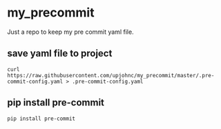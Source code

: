 # my_precommit
Just a repo to keep my pre commit yaml file.

## save yaml file to project
`curl https://raw.githubusercontent.com/upjohnc/my_precommit/master/.pre-commit-config.yaml > .pre-commit-config.yaml`

## pip install pre-commit
`pip install pre-commit`
